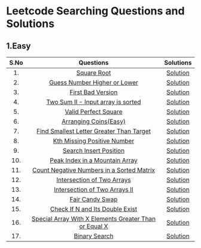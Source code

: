 # Leetcode Searching Questions and Solutions
## 1.Easy
| S.No | Questions | Solutions |
| :---: | :---: | :---: |
| 1. | [Square Root](https://leetcode.com/problems/sqrtx/) | [Solution](https://github.com/Samadrita-Shaw/Leetcode-Solutions-DSAwithKunal/blob/main/DSA%20with%20Kunal%20-%20Solutions/02-searching-solution/1-Easy/SquareRoot.java) |
| 2. | [Guess Number Higher or Lower](https://leetcode.com/problems/guess-number-higher-or-lower/) | [Solution](https://github.com/Samadrita-Shaw/Leetcode-Solutions-DSAwithKunal/blob/main/DSA%20with%20Kunal%20-%20Solutions/02-searching-solution/1-Easy/GuessHigherOrLower.java) |
| 3. | [First Bad Version](https://leetcode.com/problems/first-bad-version/) | [Solution](https://github.com/Samadrita-Shaw/Leetcode-Solutions-DSAwithKunal/blob/main/DSA%20with%20Kunal%20-%20Solutions/02-searching-solution/1-Easy/BadVersion.java) |
| 4. | [Two Sum II - Input array is sorted](https://leetcode.com/problems/two-sum-ii-input-array-is-sorted/) | [Solution](https://github.com/Samadrita-Shaw/Leetcode-Solutions-DSAwithKunal/blob/main/DSA%20with%20Kunal%20-%20Solutions/02-searching-solution/1-Easy/TwoSum.java) |
| 5. | [Valid Perfect Square](https://leetcode.com/problems/valid-perfect-square/) | [Solution](https://github.com/Samadrita-Shaw/Leetcode-Solutions-DSAwithKunal/blob/main/DSA%20with%20Kunal%20-%20Solutions/02-searching-solution/1-Easy/ValidPerfectSquare.java) |
| 6. | [Arranging Coins(Easy)](https://leetcode.com/problems/arranging-coins/) | [Solution](https://github.com/Samadrita-Shaw/Leetcode-Solutions-DSAwithKunal/blob/main/DSA%20with%20Kunal%20-%20Solutions/02-searching-solution/1-Easy/ArrangingCoins.java) |
| 7. | [Find Smallest Letter Greater Than Target](https://leetcode.com/problems/find-smallest-letter-greater-than-target/) | [Solution](https://github.com/Samadrita-Shaw/Leetcode-Solutions-DSAwithKunal/blob/main/DSA%20with%20Kunal%20-%20Solutions/02-searching-solution/1-Easy/CeilingAlphabet.java) |
| 8. | [Kth Missing Positive Number](https://leetcode.com/problems/kth-missing-positive-number/) | [Solution](https://github.com/Samadrita-Shaw/Leetcode-Solutions-DSAwithKunal/blob/main/DSA%20with%20Kunal%20-%20Solutions/02-searching-solution/1-Easy/KthMissingNumber.java) |
| 9. | [Search Insert Position](https://leetcode.com/problems/search-insert-position/) | [Solution](https://github.com/Samadrita-Shaw/Leetcode-Solutions-DSAwithKunal/blob/main/DSA%20with%20Kunal%20-%20Solutions/02-searching-solution/1-Easy/InsertPos.java) |
| 10. | [Peak Index in a Mountain Array](https://leetcode.com/problems/peak-index-in-a-mountain-array/) | [Solution](https://github.com/Samadrita-Shaw/Leetcode-Solutions-DSAwithKunal/blob/main/DSA%20with%20Kunal%20-%20Solutions/02-searching-solution/1-Easy/MountainPeak.java) |
| 11. | [Count Negative Numbers in a Sorted Matrix](https://leetcode.com/problems/count-negative-numbers-in-a-sorted-matrix/) | [Solution](https://github.com/Samadrita-Shaw/Leetcode-Solutions-DSAwithKunal/blob/main/DSA%20with%20Kunal%20-%20Solutions/02-searching-solution/1-Easy/CountNegative.java) |
| 12. | [Intersection of Two Arrays](https://leetcode.com/problems/intersection-of-two-arrays/) | [Solution](https://github.com/Samadrita-Shaw/Leetcode-Solutions-DSAwithKunal/blob/main/DSA%20with%20Kunal%20-%20Solutions/02-searching-solution/1-Easy/IntersectionArrays.java) |
| 13. | [Intersection of Two Arrays II](https://leetcode.com/problems/intersection-of-two-arrays-ii/) | [Solution](https://github.com/Samadrita-Shaw/Leetcode-Solutions-DSAwithKunal/blob/main/DSA%20with%20Kunal%20-%20Solutions/02-searching-solution/1-Easy/IntersectionArrayRepeat.java) |
| 14. | [Fair Candy Swap](https://leetcode.com/problems/fair-candy-swap/) | [Solution](https://github.com/Samadrita-Shaw/Leetcode-Solutions-DSAwithKunal/blob/main/DSA%20with%20Kunal%20-%20Solutions/02-searching-solution/1-Easy/FairCandySwap.java) |
| 15. | [Check If N and Its Double Exist](https://leetcode.com/problems/check-if-n-and-its-double-exist/) | [Solution](https://github.com/Samadrita-Shaw/Leetcode-Solutions-DSAwithKunal/blob/main/DSA%20with%20Kunal%20-%20Solutions/02-searching-solution/1-Easy/NDoubleExists.java) |
| 16. | [Special Array With X Elements Greater Than or Equal X](https://leetcode.com/problems/special-array-with-x-elements-greater-than-or-equal-x/) | [Solution](https://github.com/Samadrita-Shaw/Leetcode-Solutions-DSAwithKunal/blob/main/DSA%20with%20Kunal%20-%20Solutions/02-searching-solution/1-Easy/SpecialArray.java) |
| 17. | [Binary Search](https://leetcode.com/problems/binary-search/) | [Solution](https://github.com/Samadrita-Shaw/Leetcode-Solutions-DSAwithKunal/blob/main/DSA%20with%20Kunal%20-%20Solutions/02-searching-solution/1-Easy/BinarySearch.java) |
